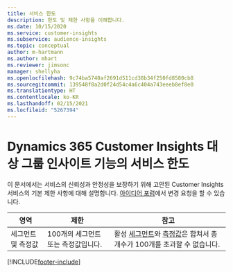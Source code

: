 ```yaml
---
title: 서비스 한도
description: 한도 및 제한 사항을 이해합니다.
ms.date: 10/15/2020
ms.service: customer-insights
ms.subservice: audience-insights
ms.topic: conceptual
author: m-hartmann
ms.author: mhart
ms.reviewer: jimsonc
manager: shellyha
ms.openlocfilehash: 9c74ba5740af2691d511cd38b34f250fd8580cb8
ms.sourcegitcommit: 139548f8a2d0f24d54c4a6c404a743eeeb8ef8e0
ms.translationtype: HT
ms.contentlocale: ko-KR
ms.lasthandoff: 02/15/2021
ms.locfileid: "5267394"
---
```

# <a name="service-limits-in-dynamics-365-customer-insights-audience-insights-capability"></a>Dynamics 365 Customer Insights 대상 그룹 인사이트 기능의 서비스 한도

이 문서에서는 서비스의 신뢰성과 안정성을 보장하기 위해 고안된 Customer Insights 서비스의 기본 제한 사항에 대해 설명합니다. [아이디어 포럼](https://go.microsoft.com/fwlink/?linkid=2074172)에서 변경 요청을 할 수 있습니다. 
 
| 영역  | 제한  | 참고 |
|-------------|---------------------------------------------------------------------|---------------------------------------------------------------------|
| 세그먼트 및 측정값 | 100개의 세그먼트 또는 측정값입니다. | 활성 [세그먼트](segments.md)와 [측정값](measures.md)은 합쳐서 총 개수가 100개를 초과할 수 없습니다.  |


[!INCLUDE[footer-include](../includes/footer-banner.md)]